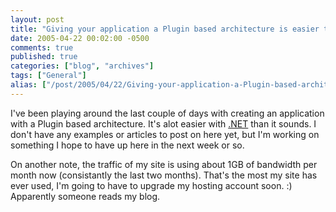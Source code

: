 ```yaml
---
layout: post
title: "Giving your application a Plugin based architecture is easier than it sounds..."
date: 2005-04-22 00:02:00 -0500
comments: true
published: true
categories: ["blog", "archives"]
tags: ["General"]
alias: ["/post/2005/04/22/Giving-your-application-a-Plugin-based-architecture-is-easier-than-it-sounds", "/post/2005/04/22/giving-your-application-a-plugin-based-architecture-is-easier-than-it-sounds"]
---
```

<!-- more -->
<P>I've been playing around the last couple of days with creating an application with a Plugin based architecture. It's alot easier with <a title=".NET" href="http://www.microsoft.com/net/" target="_blank">.NET</a> than it sounds. I don't have any examples or articles to post on here yet, but I'm working on something I hope to have up here in the next week or so.</P>
<P>On another note, the traffic of my site is using about 1GB of bandwidth per month now (consistantly the last two months). That's the most my site has ever used, I'm going to have to upgrade my hosting account soon. :) Apparently someone reads my blog.</P>

